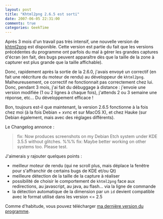```yaml
---
layout: post
title: "Khtml2png 2.6.5 est sorti"
date: 2007-06-05 22:31:00
comments: true
categories: GeekTime
---
```

Après 3 mois d'un travail pas très intensif, une nouvelle version de [khtml2png](http://khtml2png.sf.net) est disponible. Cette version est partie du fait que les versions précédentes du programme ont parfois du mal à gérer les grandes captures d'écran (en fait, des bugs peuvent apparaître dès que la taille de la zone à capturer est plus grande que la taille affichable).

Donc, rapidement après la sortie de la 2.6.0, j'avais envoyé un correctif (en fait une réécriture du moteur de rendu) au développeur de `khtml2png`. Malheureusement, ce correctif ne fonctionnait pas correctement chez lui. Donc, pendant 3 mois, j'ai fait du débuggage à distance : j'envoie une version modifiée (1 ou 2 lignes à chaque fois), j'attends 2 ou 3 semaine une réponse, etc... Du développement efficace !

Bon, toujours est-il que maintenant, la version 2.6.5 fonctionne à la fois chez moi (à la fois Debian + xvnc et sur MacOS X), et chez Hauke (sur Debian également, mais avec des réglages différents).

Le Changelog annonce :


>  fix: Now produces screenshots on my Debian Etch system under KDE 3.5.5 without glitches. %%%
>  fix: Maybe better working on other systems too. Please test.

J'aimerais y rajouter quelques points :

*   meilleur moteur de rendu (qui ne scroll plus, mais déplace la fenêtre pour s'affranchir de certains bugs de KDE et/ou Qt)
*   meilleure détection de la taille de la capture à réaliser
*   possibilité de choisir le comportement de `khtml2png` face aux redirections, au javascript, au java, au flash... via la ligne de commande
*   la détection automatique de la dimension par un `id` devient compatible avec le format utilisé dans les version <= 2.5

Comme d'habitude, vous pouvez télécharger [ma dernière version du programme](/mind/public/khtml2png/khtml2png-fru-last.tar.bz2).
